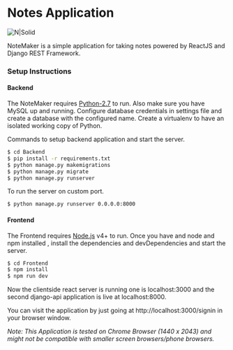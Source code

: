
# Notes Application
![N|Solid](https://i.imgur.com/F5lvhxX.png)

NoteMaker is a simple application for taking notes powered by ReactJS and Django REST Framework.

### Setup Instructions

#### Backend
The NoteMaker requires [Python-2.7](https://www.python.org/download/releases/2.7/) to run.
Also make sure you have MySQL up and running.
Configure database credentials in settings file and create a database with the configured name.
Create a virtualenv to have an isolated working copy of Python.

Commands to setup backend application and start the server.

```sh
$ cd Backend
$ pip install -r requirements.txt
$ python manage.py makemigrations
$ python manage.py migrate
$ python manage.py runserver
```

To run the server on custom port.

```sh
$ python manage.py runserver 0.0.0.0:8000
```

#### Frontend
The Frontend requires [Node.js](https://nodejs.org/) v4+ to run.
Once you have and node and npm installed , install the dependencies and devDependencies and start the server.

```sh
$ cd Frontend
$ npm install
$ npm run dev
```

Now the clientside react server is running one is localhost:3000 and the second django-api application is live at localhost:8000.

You can visit the application by just going at http://localhost:3000/signin in your browser window.

*Note: This Application is tested on Chrome Browser (1440 x 2043) and might not be compatible with smaller screen browsers/phone browsers.*
